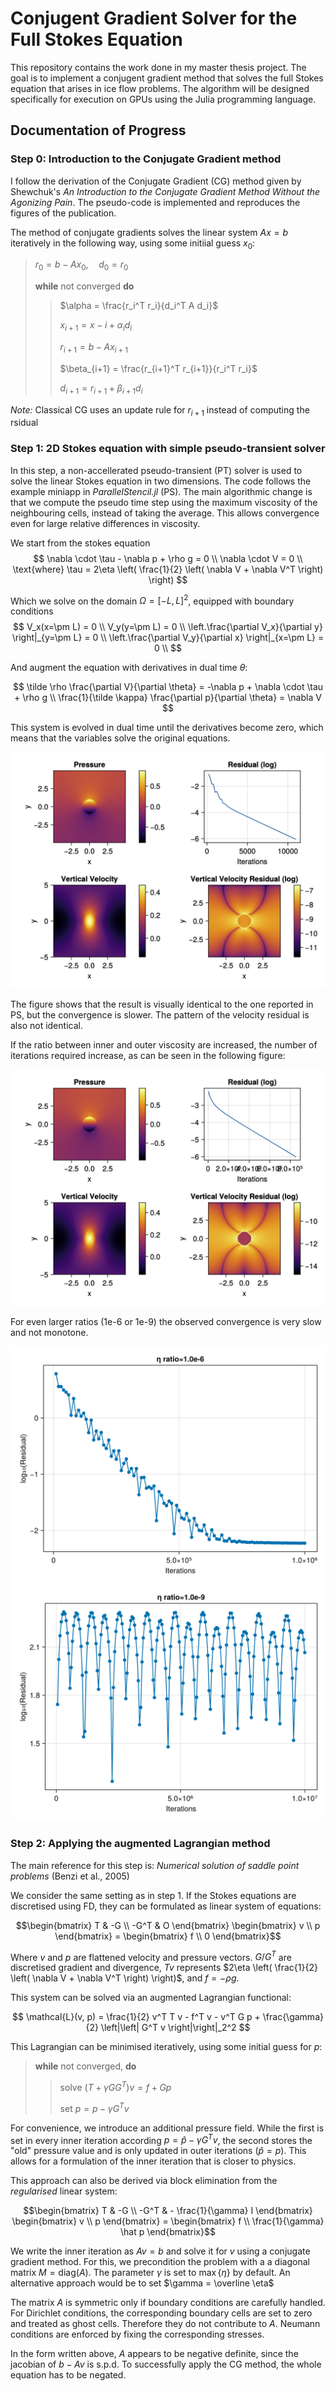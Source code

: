 # Conjugent Gradient Solver for the Full Stokes Equation

This repository contains the work done in my master thesis project. The goal is to implement a conjugent gradient method that solves the full Stokes equation that arises in ice flow problems. The algorithm will be designed specifically for execution on GPUs using the Julia programming language.

## Documentation of Progress

### Step 0: Introduction to the Conjugate Gradient method

I follow the derivation of the Conjugate Gradient (CG) method given by Shewchuk's *An Introduction to the Conjugate Gradient Method Without the Agonizing Pain*. The pseudo-code is implemented and reproduces the figures of the publication.

The method of conjugate gradients solves the linear system $Ax = b$ iteratively in the following way, using some initiial guess $x_0$:

> $r_0 = b - Ax_0, \quad d_0 = r_0$
>
> **while** not converged **do**
>>
>> $\alpha = \frac{r_i^T r_i}{d_i^T A d_i}$
>>
>> $x_{i+1} = x-i + \alpha_i d_i$
>>
>> $r_{i+1} = b - A x_{i+1}$
>>
>> $\beta_{i+1} = \frac{r_{i+1}^T r_{i+1}}{r_i^T r_i}$
>>
>> $d_{i+1} = r_{i+1} + \beta_{i+1} d_i$

*Note:* Classical CG uses an update rule for $r_{i+1}$ instead of computing the rsidual

### Step 1: 2D Stokes equation with simple pseudo-transient solver

In this step, a non-accellerated pseudo-transient (PT) solver is used to solve the linear Stokes equation in two dimensions. The code follows the example miniapp in *ParallelStencil.jl* (PS). The main algorithmic change is that we compute the pseudo time step using the maximum viscosity of the neighbouring cells, instead of taking the average. This allows convergence even for large relative differences in viscosity.

We start from the stokes equation
$$
\nabla \cdot \tau - \nabla p + \rho g = 0 \\
\nabla \cdot V = 0 \\
\text{where} \tau = 2\eta \left( \frac{1}{2} \left( \nabla V + \nabla V^T \right) \right)
$$

Which we solve on the domain $\Omega = [-L, L]^2$, equipped with boundary conditions
$$
V_x(x=\pm L) = 0 \\
V_y(y=\pm L) = 0 \\
\left.\frac{\partial V_x}{\partial y} \right|_{y=\pm L}  = 0 \\
\left.\frac{\partial V_y}{\partial x} \right|_{x=\pm L} = 0 \\
$$ 

And augment the equation with derivatives in dual time $\theta$:

$$
\tilde \rho \frac{\partial V}{\partial \theta} = -\nabla p + \nabla \cdot \tau + \rho g \\
\frac{1}{\tilde \kappa} \frac{\partial p}{\partial \theta} = \nabla V
$$

This system is evolved in dual time until the derivatives become zero, which means that the variables solve the original equations. 


![Result for the setting of the miniapp](figures/1_result_miniapp.png)

The figure shows that the result is visually identical to the one reported in PS, but the convergence is slower. The pattern of the velocity residual is also not identical.

If the ratio between inner and outer viscosity are increased, the number of iterations required increase, as can be seen in the following figure:

![Result for increasing the viscosity ratio to 1e-3](figures/1_result_minus3.png)

For even larger ratios (1e-6 or 1e-9) the observed convergence is very slow and not monotone. 

![Convergence for viscosity ratio of 1e-6](figures/1_convergence_minus6.png)
![Convergence for viscosity ratio of 1e-9](figures/1_convergence_minus9.png)


### Step 2: Applying the augmented Lagrangian method

The main reference for this step is: *Numerical solution of saddle point problems* (Benzi et al., 2005)

We consider the same setting as in step 1. If the Stokes equations are discretised using FD, they can be formulated as linear system of equations:

```math
\begin{bmatrix}
T & -G \\
-G^T & O
\end{bmatrix}
\begin{bmatrix}
v \\
p
\end{bmatrix}
= 
\begin{bmatrix}
f \\ 
0
\end{bmatrix}
```

Where $v$ and $p$ are flattened velocity and pressure vectors. $G / G^T$ are discretised gradient and divergence, $T v$ represents $2\eta \left( \frac{1}{2} \left( \nabla V + \nabla V^T \right) \right)$, and $f = - \rho g$.

This system can be solved via an augmented Lagrangian functional:

$$
\mathcal{L}(v, p) = \frac{1}{2} v^T T v - f^T v - v^T G p + \frac{\gamma}{2} \left|\left| G^T v \right|\right|_2^2
$$

This Lagrangian can be minimised iteratively, using some initial guess for $p$:

> **while** not converged, **do**
>
>> solve $(T + \gamma G G^T) v = f + G p$
>>
>> set $p = p - \gamma G^T v$

For convenience, we introduce an additional pressure field. While the first is set in every inner iteration according $p = \hat p - \gamma G^T v$, the second stores the "old" pressure value and is only updated in outer iterations ($\hat p = p$). This allows for a formulation of the inner iteration that is closer to physics.

This approach can also be derived via block elimination from the *regularised* linear system:

```math
\begin{bmatrix}
T & -G \\
-G^T & - \frac{1}{\gamma} I
\end{bmatrix}
\begin{bmatrix}
v \\
p
\end{bmatrix}
= 
\begin{bmatrix}
f \\ 
\frac{1}{\gamma} \hat p
\end{bmatrix}
```
We write the inner iteration as $Av = b$ and solve it  for $v$ using a conjugate gradient method. For this, we precondition the problem with a a diagonal matrix $M = \mathrm{diag}(A)$. The parameter $\gamma$ is set to $\max\{\eta\}$ by default. An alternative approach would be to set $\gamma = \overline \eta$

The matrix $A$ is symmetric only if boundary conditions are carefully handled. For Dirichlet conditions, the corresponding boundary cells are set to zero and treated as ghost cells. Therefore they do not contribute to $A$. Neumann conditions are enforced by fixing the corresponding stresses.

In the form written above, $A$ appears to be negative definite, since the jacobian of $b - Av$ is s.p.d. To successfully apply the CG method, the whole equation has to be negated.